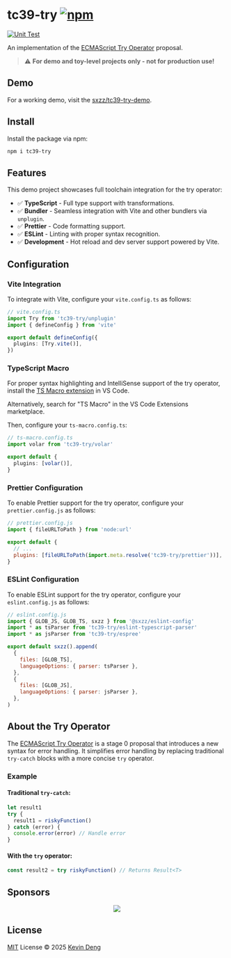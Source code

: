 # tc39-try [![npm](https://img.shields.io/npm/v/tc39-try.svg)](https://npmjs.com/package/tc39-try)

[![Unit Test](https://github.com/sxzz/tc39-try/actions/workflows/unit-test.yml/badge.svg)](https://github.com/sxzz/tc39-try/actions/workflows/unit-test.yml)

An implementation of the [ECMAScript Try Operator](https://github.com/arthurfiorette/proposal-try-operator) proposal.

> ⚠️ **For demo and toy-level projects only - not for production use!**

## Demo

For a working demo, visit the [sxzz/tc39-try-demo](https://github.com/sxzz/tc39-try-demo).

## Install

Install the package via npm:

```bash
npm i tc39-try
```

## Features

This demo project showcases full toolchain integration for the try operator:

- ✅ **TypeScript** - Full type support with transformations.
- ✅ **Bundler** - Seamless integration with Vite and other bundlers via `unplugin`.
- ✅ **Prettier** - Code formatting support.
- ✅ **ESLint** - Linting with proper syntax recognition.
- ✅ **Development** - Hot reload and dev server support powered by Vite.

## Configuration

### Vite Integration

To integrate with Vite, configure your `vite.config.ts` as follows:

```typescript
// vite.config.ts
import Try from 'tc39-try/unplugin'
import { defineConfig } from 'vite'

export default defineConfig({
  plugins: [Try.vite()],
})
```

### TypeScript Macro

For proper syntax highlighting and IntelliSense support of the try operator, install the [TS Macro extension](https://marketplace.visualstudio.com/items?itemName=zhiyuanzmj.vscode-ts-macro) in VS Code.

Alternatively, search for "TS Macro" in the VS Code Extensions marketplace.

Then, configure your `ts-macro.config.ts`:

```typescript
// ts-macro.config.ts
import volar from 'tc39-try/volar'

export default {
  plugins: [volar()],
}
```

### Prettier Configuration

To enable Prettier support for the try operator, configure your `prettier.config.js` as follows:

```js
// prettier.config.js
import { fileURLToPath } from 'node:url'

export default {
  // ...
  plugins: [fileURLToPath(import.meta.resolve('tc39-try/prettier'))],
}
```

### ESLint Configuration

To enable ESLint support for the try operator, configure your `eslint.config.js` as follows:

```js
// eslint.config.js
import { GLOB_JS, GLOB_TS, sxzz } from '@sxzz/eslint-config'
import * as tsParser from 'tc39-try/eslint-typescript-parser'
import * as jsParser from 'tc39-try/espree'

export default sxzz().append(
  {
    files: [GLOB_TS],
    languageOptions: { parser: tsParser },
  },
  {
    files: [GLOB_JS],
    languageOptions: { parser: jsParser },
  },
)
```

## About the Try Operator

The [ECMAScript Try Operator](https://github.com/arthurfiorette/proposal-try-operator) is a stage 0 proposal that introduces a new syntax for error handling. It simplifies error handling by replacing traditional `try-catch` blocks with a more concise `try` operator.

### Example

#### Traditional `try-catch`:

```typescript
let result1
try {
  result1 = riskyFunction()
} catch (error) {
  console.error(error) // Handle error
}
```

#### With the `try` operator:

```ts
const result2 = try riskyFunction() // Returns Result<T>
```

## Sponsors

<p align="center">
  <a href="https://cdn.jsdelivr.net/gh/sxzz/sponsors/sponsors.svg">
    <img src='https://cdn.jsdelivr.net/gh/sxzz/sponsors/sponsors.svg'/>
  </a>
</p>

## License

[MIT](./LICENSE) License © 2025 [Kevin Deng](https://github.com/sxzz)
